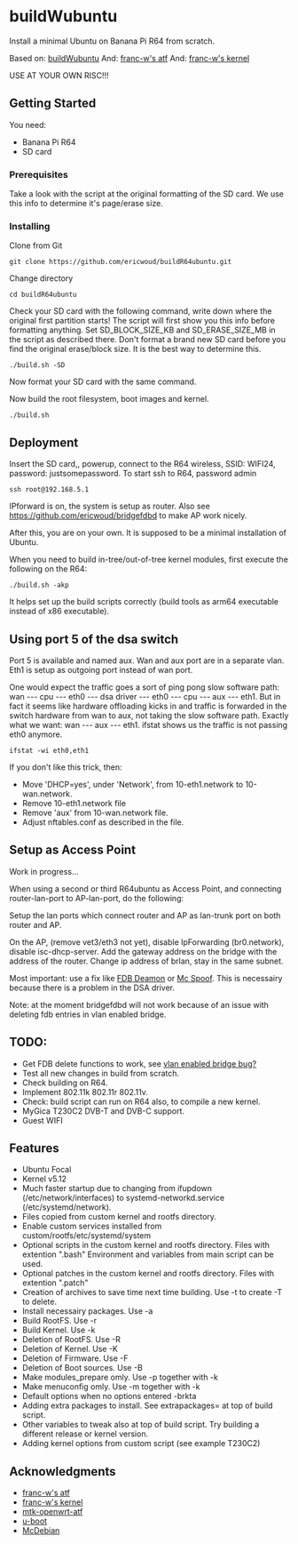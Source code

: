 # buildWubuntu

Install a minimal Ubuntu on Banana Pi R64 from scratch. 

Based on: [buildWubuntu](https://github.com/ericwoud/buildWubuntu.git)
And: [franc-w's atf](https://github.com/frank-w/BPI-R64-ATF)
And: [franc-w's kernel](https://github.com/frank-w/BPI-R2-4.14/tree/5.12-main)


USE AT YOUR OWN RISC!!!

## Getting Started

You need:

  - Banana Pi R64
  - SD card

### Prerequisites

Take a look with the script at the original formatting of the SD card. We use this info to determine it's page/erase size.

### Installing


Clone from Git

```
git clone https://github.com/ericwoud/buildR64ubuntu.git
```

Change directory

```
cd buildR64ubuntu
```

Check your SD card with the following command, write down where the original first partition starts! The script will first show you this info before formatting anything. Set SD_BLOCK_SIZE_KB and SD_ERASE_SIZE_MB in the script as described there. Don't format a brand new SD card before you find the original erase/block size. It is the best way to determine this.
```
./build.sh -SD
```
Now format your SD card with the same command.

Now build the root filesystem, boot images and kernel.

```
./build.sh
```

## Deployment

Insert the SD card,, powerup, connect to the R64 wireless, SSID: WIFI24, password: justsomepassword. To start ssh to R64, password admin

```
ssh root@192.168.5.1
```
IPforward is on, the system is setup as router. Also see https://github.com/ericwoud/bridgefdbd to make AP work nicely.

After this, you are on your own. It is supposed to be a minimal installation of Ubuntu.

When you need to build in-tree/out-of-tree kernel modules, first execute the following on the R64:

```
./build.sh -akp
```
It helps set up the build scripts correctly (build tools as arm64 executable instead of x86 executable).


## Using port 5 of the dsa switch

Port 5 is available and named aux. Wan and aux port are in a separate vlan. Eth1 is setup as outgoing port instead of wan port.

One would expect the traffic goes a sort of ping pong slow software path: wan --- cpu --- eth0 --- dsa driver --- eth0 --- cpu --- aux --- eth1. But in fact it seems like hardware offloading kicks in and traffic is forwarded in the switch hardware from wan to aux, not taking the slow software path. Exactly what we want: wan --- aux --- eth1. ifstat shows us the traffic is not passing eth0 anymore.
```
ifstat -wi eth0,eth1
```
If you don't like this trick, then:

* Move 'DHCP=yes', under 'Network', from 10-eth1.network to 10-wan.network.
* Remove 10-eth1.network file
* Remove 'aux' from 10-wan.network file.
* Adjust nftables.conf as described in the file.

## Setup as Access Point

Work in progress...

When using a second or third R64ubuntu as Access Point, and connecting router-lan-port to AP-lan-port, do the following: 

Setup the lan ports which connect router and AP as lan-trunk port on both router and AP. 

On the AP, (remove vet3/eth3 not yet), disable IpForwarding (br0.network), disable isc-dhcp-server. Add the gateway address on the bridge with the address of the router. Change ip address of brlan, stay in the same subnet. 

Most important: use a fix like [FDB Deamon](https://github.com/ericwoud/bridgefdbd) or [Mc Spoof](https://github.com/ericwoud/mcspoof). This is necessairy because there is a problem in the DSA driver.

Note: at the moment bridgefdbd will not work because of an issue with deleting fdb entries in vlan enabled bridge.

## TODO:

* Get FDB delete functions to work, see [vlan enabled bridge bug?](http://forum.banana-pi.org/t/vlan-enabled-bridge-bug/12254)
* Test all new changes in build from scratch.
* Check building on R64.
* Implement 802.11k 802.11r 802.11v.
* Check: build script can run on R64 also, to compile a new kernel.
* MyGica T230C2 DVB-T and DVB-C support.
* Guest WIFI


## Features

* Ubuntu Focal
* Kernel v5.12
* Much faster startup due to changing from ifupdown (/etc/network/interfaces)
  to systemd-networkd.service (/etc/systemd/network).
* Files copied from custom kernel and rootfs directory.
* Enable custom services installed from custom/rootfs/etc/systemd/system
* Optional scripts in the custom kernel and rootfs directory. Files with extention ".bash" 
  Environment and variables from main script can be used.
* Optional patches in the custom kernel and rootfs directory. Files with extention ".patch"
* Creation of archives to save time next time building. Use -t to create -T to delete.
* Install necessairy packages. Use -a
* Build RootFS. Use -r
* Build Kernel. Use -k
* Deletion of RootFS. Use -R
* Deletion of Kernel. Use -K
* Deletion of Firmware. Use -F
* Deletion of Boot sources. Use -B
* Make modules_prepare omly. Use -p together with -k
* Make menuconfig omly. Use -m together with -k
* Default options when no options entered -brkta
* Adding extra packages to install. See extrapackages= at top of build script.
* Other variables to tweak also at top of build script. Try building a different release or kernel version.
* Adding kernel options from custom script (see example T230C2)


## Acknowledgments

* [franc-w's atf](https://github.com/frank-w/BPI-R64-ATF)
* [franc-w's kernel](https://github.com/frank-w/BPI-R2-4.14/tree/5.12-main)
* [mtk-openwrt-atf](https://github.com/mtk-openwrt/arm-trusted-firmware)
* [u-boot](https://github.com/u-boot/u-boot)
* [McDebian](https://github.com/Chadster766/McDebian)

